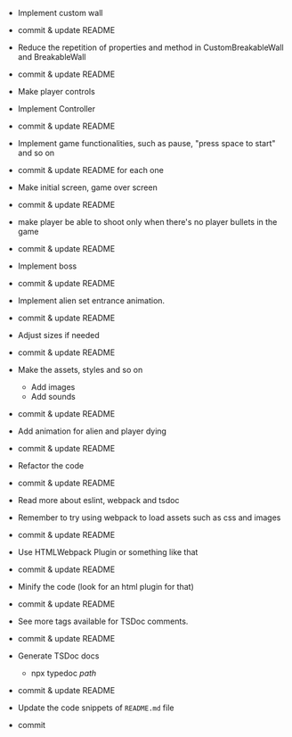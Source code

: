 - Implement custom wall
- commit & update README

- Reduce the repetition of properties and method in CustomBreakableWall and BreakableWall
- commit & update README

- Make player controls

- Implement Controller
- commit & update README

- Implement game functionalities, such as pause, "press space to start" and so on
- commit & update README for each one

- Make initial screen, game over screen
- commit & update README

- make player be able to shoot only when there's no player bullets in the game
- commit & update README

- Implement boss
- commit & update README

- Implement alien set entrance animation.
- commit & update README

- Adjust sizes if needed
- commit & update README

- Make the assets, styles and so on
  - Add images
  - Add sounds
- commit & update README

- Add animation for alien and player dying
- commit & update README

- Refactor the code
- commit & update README

- Read more about eslint, webpack and tsdoc

- Remember to try using webpack to load assets such as css and images
- commit & update README

- Use HTMLWebpack Plugin or something like that
- commit & update README

- Minify the code (look for an html plugin for that)
- commit & update README

- See more tags available for TSDoc comments.
- commit & update README

- Generate TSDoc docs
  - npx typedoc _path_
- commit & update README

- Update the code snippets of `README.md` file
- commit
